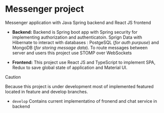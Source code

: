# Messenger project
Messenger application with Java Spring backend and React JS frontend

*  **Backend:**
Backend is Spring boot app with Spring security for implementing authorization and authenticatoin.
Sprign Data with Hibernate to interact with databases : PostgeSQL (*for auth purpuse*) and MongoDB (*for storing message data*).
To route messages between server and users this project use STOMP over WebSockets

* **Frontend:**
This project use React JS and TypeScript to implement SPA, Redux to save global state of application and Material UI.

> [!Caution]
> Because this project is under development most of implemented featured located in feature and develop branches.
> * `develop` Contains current implementatino of fronend and chat service in backend
